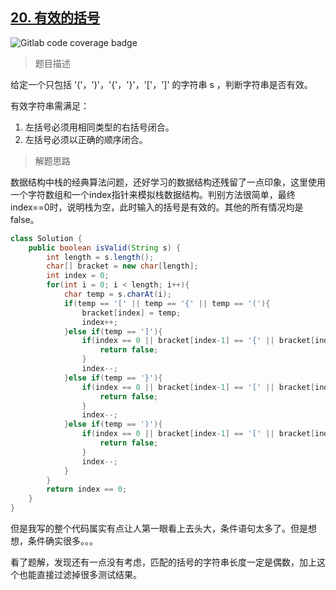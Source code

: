 ## [20. 有效的括号](https://leetcode.cn/problems/valid-parentheses/)

![Gitlab code coverage badge](https://img.shields.io/badge/难度-简单-green)

> 题目描述

给定一个只包括 '('，')'，'{'，'}'，'['，']' 的字符串 s ，判断字符串是否有效。

有效字符串需满足：

1. 左括号必须用相同类型的右括号闭合。
2. 左括号必须以正确的顺序闭合。

> 解题思路

数据结构中栈的经典算法问题，还好学习的数据结构还残留了一点印象，这里使用一个字符数组和一个index指针来模拟栈数据结构。判别方法很简单，最终index==0时，说明栈为空，此时输入的括号是有效的。其他的所有情况均是false。

```java
class Solution {
    public boolean isValid(String s) {
        int length = s.length();
        char[] bracket = new char[length];
        int index = 0;
        for(int i = 0; i < length; i++){
            char temp = s.charAt(i);
            if(temp == '[' || temp == '{' || temp == '('){
                bracket[index] = temp;
                index++;
            }else if(temp == ']'){  
                if(index == 0 || bracket[index-1] == '{' || bracket[index-1] == '('){
                    return false;
                }
                index--;
            }else if(temp == '}'){
                if(index == 0 || bracket[index-1] == '[' || bracket[index-1] == '('){
                    return false;
                }
                index--;
            }else if(temp == ')'){
                if(index == 0 || bracket[index-1] == '[' || bracket[index-1] == '{'){
                    return false;
                }
                index--;
            } 
        }
        return index == 0;
    }
}
```

但是我写的整个代码属实有点让人第一眼看上去头大，条件语句太多了。但是想想，条件确实很多。。。

看了题解，发现还有一点没有考虑，匹配的括号的字符串长度一定是偶数，加上这个也能直接过滤掉很多测试结果。